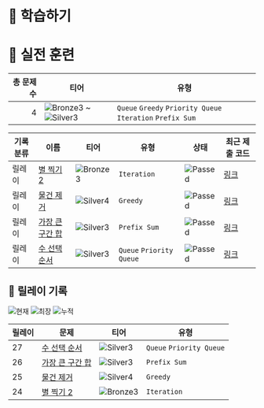 # 📖 학습하기

# 🥇 실전 훈련
|총 문제 수|티어|유형|
|---:|---|---|
|4|![Bronze3][b3] ~ ![Silver3][s3]|`Queue` `Greedy` `Priority Queue` `Iteration` `Prefix Sum`|

|기록분류|이름|티어|유형|상태|최근 제출 코드|
|---|---|---|---|---|---|
|릴레이|[별 찍기 2](https://www.codetree.ai/training-field/search/problems/star-make-2)|![Bronze3][b3]|`Iteration`|![Passed][passed]|[링크](https://github.com/YSW2/codetree-TILs/blob/main/240630/%EB%B3%84%20%EC%B0%8D%EA%B8%B0%202/star-make-2.py)|
|릴레이|[물건 제거](https://www.codetree.ai/training-field/search/problems/remove-stuff)|![Silver4][s4]|`Greedy`|![Passed][passed]|[링크](https://github.com/YSW2/codetree-TILs/blob/main/240630/%EB%AC%BC%EA%B1%B4%20%EC%A0%9C%EA%B1%B0/remove-stuff.py)|
|릴레이|[가장 큰 구간 합](https://www.codetree.ai/training-field/search/problems/largest-interval-sum)|![Silver3][s3]|`Prefix Sum`|![Passed][passed]|[링크](https://github.com/YSW2/codetree-TILs/blob/main/240630/%EA%B0%80%EC%9E%A5%20%ED%81%B0%20%EA%B5%AC%EA%B0%84%20%ED%95%A9/largest-interval-sum.py)|
|릴레이|[수 선택 순서](https://www.codetree.ai/training-field/search/problems/number-selection-order)|![Silver3][s3]|`Queue` `Priority Queue`|![Passed][passed]|[링크](https://github.com/YSW2/codetree-TILs/blob/main/240630/%EC%88%98%20%EC%84%A0%ED%83%9D%20%EC%88%9C%EC%84%9C/number-selection-order.py)|


## 🏃 릴레이 기록
![현재](https://img.shields.io/badge/현재_릴레이-27-%235cb85c.svg?for-the-badge)
![최장](https://img.shields.io/badge/최장_릴레이-27-%23E34F26.svg?for-the-badge)
![누적](https://img.shields.io/badge/누적_릴레이-27-%2300599C.svg?for-the-badge)

|릴레이|문제|티어|유형|
|---|---|---|---|
|27|[수 선택 순서](https://www.codetree.ai/training-field/search/problems/number-selection-order)|![Silver3][s3]|`Queue` `Priority Queue`|
|26|[가장 큰 구간 합](https://www.codetree.ai/training-field/search/problems/largest-interval-sum)|![Silver3][s3]|`Prefix Sum`|
|25|[물건 제거](https://www.codetree.ai/training-field/search/problems/remove-stuff)|![Silver4][s4]|`Greedy`|
|24|[별 찍기 2](https://www.codetree.ai/training-field/search/problems/star-make-2)|![Bronze3][b3]|`Iteration`|










[b5]: https://img.shields.io/badge/Bronze_5-%235D3E31.svg
[b4]: https://img.shields.io/badge/Bronze_4-%235D3E31.svg
[b3]: https://img.shields.io/badge/Bronze_3-%235D3E31.svg
[b2]: https://img.shields.io/badge/Bronze_2-%235D3E31.svg
[b1]: https://img.shields.io/badge/Bronze_1-%235D3E31.svg
[s5]: https://img.shields.io/badge/Silver_5-%23394960.svg
[s4]: https://img.shields.io/badge/Silver_4-%23394960.svg
[s3]: https://img.shields.io/badge/Silver_3-%23394960.svg
[s2]: https://img.shields.io/badge/Silver_2-%23394960.svg
[s1]: https://img.shields.io/badge/Silver_1-%23394960.svg
[g5]: https://img.shields.io/badge/Gold_5-%23FFC433.svg
[g4]: https://img.shields.io/badge/Gold_4-%23FFC433.svg
[g3]: https://img.shields.io/badge/Gold_3-%23FFC433.svg
[g2]: https://img.shields.io/badge/Gold_2-%23FFC433.svg
[g1]: https://img.shields.io/badge/Gold_1-%23FFC433.svg
[p5]: https://img.shields.io/badge/Platinum_5-%2376DDD8.svg
[p4]: https://img.shields.io/badge/Platinum_4-%2376DDD8.svg
[p3]: https://img.shields.io/badge/Platinum_3-%2376DDD8.svg
[p2]: https://img.shields.io/badge/Platinum_2-%2376DDD8.svg
[p1]: https://img.shields.io/badge/Platinum_1-%2376DDD8.svg
[passed]: https://img.shields.io/badge/Passed-%23009D27.svg
[failed]: https://img.shields.io/badge/Failed-%23D24D57.svg
[easy]: https://img.shields.io/badge/쉬움-%235cb85c.svg?for-the-badge
[medium]: https://img.shields.io/badge/보통-%23FFC433.svg?for-the-badge
[hard]: https://img.shields.io/badge/어려움-%23D24D57.svg?for-the-badge